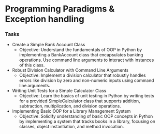# Programming Paradigms & Exception handling 
### Tasks

- Create a Simple Bank Account Class
  - Objective: Understand the fundamentals of OOP in Python by implementing a BankAccount class that encapsulates banking operations. Use command line arguments to interact with instances of this class.
- Robust Division Calculator with Command Line Arguments
  - Objective: Implement a division calculator that robustly handles errors like division by zero and non-numeric inputs using command line arguments.
- Writing Unit Tests for a Simple Calculator Class 
  - Objective: Learn the basics of unit testing in Python by writing tests for a provided SimpleCalculator class that supports addition, subtraction, multiplication, and division operations.
- Implementing Basic OOP for a Library Management System 
  - Objective: Solidify understanding of basic OOP concepts in Python by implementing a system that tracks books in a library, focusing on classes, object instantiation, and method invocation.
